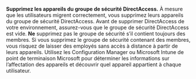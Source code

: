 **Supprimez les appareils du groupe de sécurité DirectAccess.** À mesure que les utilisateurs migrent correctement, vous supprimez leurs appareils du groupe de sécurité DirectAccess. Avant de supprimer DirectAccess de votre environnement, assurez-vous que le groupe de sécurité DirectAccess est vide. **Ne** supprimez pas le groupe de sécurité s’il contient toujours des membres. Si vous supprimez le groupe de sécurité contenant des membres, vous risquez de laisser des employés sans accès à distance à partir de leurs appareils. Utilisez les Configuration Manager ou Microsoft Intune de point de terminaison Microsoft pour déterminer les informations sur l’affectation des appareils et découvrir quel appareil appartient à chaque utilisateur. 
